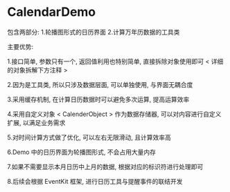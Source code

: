 # CalendarDemo
包含两部分: 1.轮播图形式的日历界面 2.计算万年历数据的工具类 

 主要优势:
 
 1.接口简单, 参数只有一个, 返回值利用也特别简单, 直接拆除对象使用即可 < 详细的对象拆解下方注释 >
 
 2.因为是工具类, 所以只涉及数据层面, 可以单独使用, 与界面无耦合度
 
 3.采用缓存机制, 在计算日历数据时可以避免多次运算, 提高运算效率
 
 4.采用自定义对象 < CalenderObject > 作为数据存储器, 可以对内容进行自定义扩展, 以满足业务需求
 
 5.对时间计算方式做了优化, 可以左右无限滑动, 且计算效率高
 
 6.Demo 中的日历界面为轮播图形式, 不会占用大量内存
 
 7.如果不需要显示本月日历中上月的数据, 根据对应的标识符进行处理即可
 
 8.后续会根据 EventKit 框架, 进行日历工具与提醒事件的联结开发 
